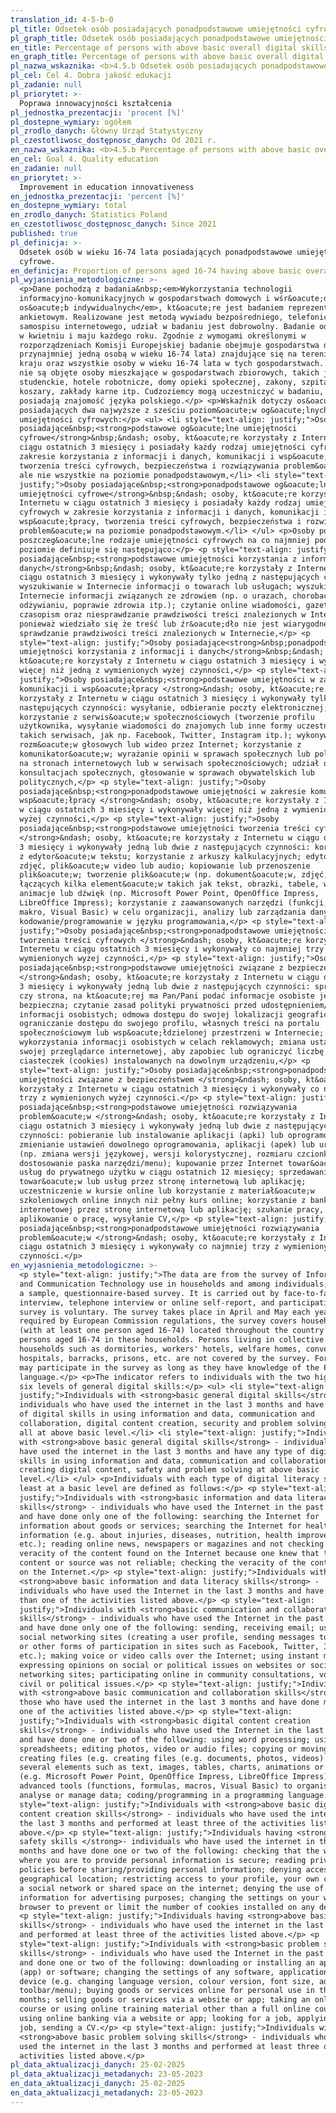 ```yaml
---
translation_id: 4-5-b-0
pl_title: Odsetek osób posiadających ponadpodstawowe umiejętności cyfrowe
pl_graph_title: Odsetek osób posiadających ponadpodstawowe umiejętności cyfrowe
en_title: Percentage of persons with above basic overall digital skills
en_graph_title: Percentage of persons with above basic overall digital skills
pl_nazwa_wskaznika: <b>4.5.b Odsetek osób posiadających ponadpodstawowe umiejętności cyfrowe</b>
pl_cel: Cel 4. Dobra jakość edukacji
pl_zadanie: null
pl_priorytet: >-
  Poprawa innowacyjności kształcenia
pl_jednostka_prezentacji: 'procent [%]'
pl_dostepne_wymiary: ogółem
pl_zrodlo_danych: Główny Urząd Statystyczny
pl_czestotliwosc_dostępnosc_danych: Od 2021 r.
en_nazwa_wskaznika: <b>4.5.b Percentage of persons with above basic overall digital skills</b>
en_cel: Goal 4. Quality education
en_zadanie: null
en_priorytet: >-
  Improvement in education innovativeness
en_jednostka_prezentacji: 'percent [%]'
en_dostepne_wymiary: total
en_zrodlo_danych: Statistics Poland
en_czestotliwosc_dostępnosc_danych: Since 2021
published: true
pl_definicja: >-
  Odsetek osób w wieku 16-74 lata posiadających ponadpodstawowe umiejętności
  cyfrowe.
en_definicja: Proportion of persons aged 16-74 having above basic overall digital skills.
pl_wyjasnienia_metodologiczne: >-
  <p>Dane pochodzą z badania&nbsp;<em>Wykorzystania technologii
  informacyjno-komunikacyjnych w gospodarstwach domowych i wśr&oacute;d
  os&oacute;b indywidualnych</em>, kt&oacute;re jest badaniem reprezentacyjnym,
  ankietowym. Realizowane jest metodą wywiadu bezpośredniego, telefonicznego lub
  samospisu internetowego, udział w badaniu jest dobrowolny. Badanie odbywa się
  w kwietniu i maju każdego roku. Zgodnie z wymogami określonymi w
  rozporządzeniach Komisji Europejskiej badanie obejmuje gospodarstwa domowe (z
  przynajmniej jedną osobą w wieku 16-74 lata) znajdujące się na terenie całego
  kraju oraz wszystkie osoby w wieku 16-74 lata w tych gospodarstwach. Badaniem
  nie są objęte osoby mieszkające w gospodarstwach zbiorowych, takich jak: domy
  studenckie, hotele robotnicze, domy opieki społecznej, zakony, szpitale,
  koszary, zakłady karne itp. Cudzoziemcy mogą uczestniczyć w badaniu, o ile
  posiadają znajomość języka polskiego.</p> <p>Wskaźnik dotyczy os&oacute;b
  posiadających dwa najwyższe z sześciu poziom&oacute;w og&oacute;lnych
  umiejętności cyfrowych:</p> <ul> <li style="text-align: justify;">Osoby
  posiadające&nbsp;<strong>podstawowe og&oacute;lne umiejętności
  cyfrowe</strong>&nbsp;&ndash; osoby, kt&oacute;re korzystały z Internetu w
  ciągu ostatnich 3 miesięcy i posiadały każdy rodzaj umiejętności cyfrowych w
  zakresie korzystania z informacji i danych, komunikacji i wsp&oacute;łpracy,
  tworzenia treści cyfrowych, bezpieczeństwa i rozwiązywania problem&oacute;w,
  ale nie wszystkie na poziomie ponadpodstawowym,</li> <li style="text-align:
  justify;">Osoby posiadające&nbsp;<strong>ponadpodstawowe og&oacute;lne
  umiejętności cyfrowe</strong>&nbsp;&ndash; osoby, kt&oacute;re korzystały z
  Internetu w ciągu ostatnich 3 miesięcy i posiadały każdy rodzaj umiejętności
  cyfrowych w zakresie korzystania z informacji i danych, komunikacji i
  wsp&oacute;łpracy, tworzenia treści cyfrowych, bezpieczeństwa i rozwiązywania
  problem&oacute;w na poziomie ponadpodstawowym.</li> </ul> <p>Osoby posiadające
  poszczeg&oacute;lne rodzaje umiejętności cyfrowych na co najmniej podstawowym
  poziomie definiuje się następująco:</p> <p style="text-align: justify;">Osoby
  posiadające&nbsp;<strong>podstawowe umiejętności korzystania z informacji i
  danych</strong>&nbsp;&ndash; osoby, kt&oacute;re korzystały z Internetu w
  ciągu ostatnich 3 miesięcy i wykonywały tylko jedną z następujących czynności:
  wyszukiwanie w Internecie informacji o towarach lub usługach; wyszukiwanie w
  Internecie informacji związanych ze zdrowiem (np. o urazach, chorobach,
  odżywianiu, poprawie zdrowia itp.); czytanie online wiadomości, gazet lub
  czasopism oraz niesprawdzanie prawdziwości treści znalezionych w Internecie
  ponieważ wiedziało się że treść lub źr&oacute;dło nie jest wiarygodne;
  sprawdzanie prawdziwości treści znalezionych w Internecie,</p> <p
  style="text-align: justify;">Osoby posiadające<strong>&nbsp;ponadpodstawowe
  umiejętności korzystania z informacji i danych</strong>&nbsp;&ndash; osoby,
  kt&oacute;re korzystały z Internetu w ciągu ostatnich 3 miesięcy i wykonywały
  więcej niż jedną z wymienionych wyżej czynności,</p> <p style="text-align:
  justify;">Osoby posiadające&nbsp;<strong>podstawowe umiejętności w zakresie
  komunikacji i wsp&oacute;łpracy </strong>&ndash; osoby, kt&oacute;re
  korzystały z Internetu w ciągu ostatnich 3 miesięcy i wykonywały tylko jedną z
  następujących czynności: wysyłanie, odbieranie poczty elektronicznej;
  korzystanie z serwis&oacute;w społecznościowych (tworzenie profilu
  użytkownika, wysyłanie wiadomości do znajomych lub inne formy uczestnictwa w
  takich serwisach, jak np. Facebook, Twitter, Instagram itp.); wykonywanie
  rozm&oacute;w głosowych lub wideo przez Internet; korzystanie z
  komunikator&oacute;w; wyrażanie opinii w sprawach społecznych lub politycznych
  na stronach internetowych lub w serwisach społecznościowych; udział online w
  konsultacjach społecznych, głosowanie w sprawach obywatelskich lub
  politycznych,</p> <p style="text-align: justify;">Osoby
  posiadające&nbsp;<strong>ponadpodstawowe umiejętności w zakresie komunikacji i
  wsp&oacute;łpracy </strong>&ndash; osoby, kt&oacute;re korzystały z Internetu
  w ciągu ostatnich 3 miesięcy i wykonywały więcej niż jedną z wymienionych
  wyżej czynności,</p> <p style="text-align: justify;">Osoby
  posiadające&nbsp;<strong>podstawowe umiejętności tworzenia treści cyfrowych
  </strong>&ndash; osoby, kt&oacute;re korzystały z Internetu w ciągu ostatnich
  3 miesięcy i wykonywały jedną lub dwie z następujących czynności: korzystanie
  z edytor&oacute;w tekstu; korzystanie z arkuszy kalkulacyjnych; edytowanie
  zdjęć, plik&oacute;w video lub audio; kopiowanie lub przenoszenie
  plik&oacute;w; tworzenie plik&oacute;w (np. dokument&oacute;w, zdjęć, wideo)
  łączących kilka element&oacute;w takich jak tekst, obrazki, tabele, wykresy,
  animacje lub dźwięk (np. Microsoft Power Point, OpenOffice Impress,
  LibreOffice Impress); korzystanie z zaawansowanych narzędzi (funkcji, formuł,
  makro, Visual Basic) w celu organizacji, analizy lub zarządzania danymi;
  kodowanie/programowanie w języku programowania,</p> <p style="text-align:
  justify;">Osoby posiadające&nbsp;<strong>ponadpodstawowe umiejętności
  tworzenia treści cyfrowych </strong>&ndash; osoby, kt&oacute;re korzystały z
  Internetu w ciągu ostatnich 3 miesięcy i wykonywały co najmniej trzy z
  wymienionych wyżej czynności,</p> <p style="text-align: justify;">Osoby
  posiadające&nbsp;<strong>podstawowe umiejętności związane z bezpieczeństwem
  </strong>&ndash; osoby, kt&oacute;re korzystały z Internetu w ciągu ostatnich
  3 miesięcy i wykonywały jedną lub dwie z następujących czynności: sprawdzanie
  czy strona, na kt&oacute;rej ma Pan/Pani podać informacje osobiste jest
  bezpieczna; czytanie zasad polityki prywatności przed udostępnieniem/podaniem
  informacji osobistych; odmowa dostępu do swojej lokalizacji geograficznej;
  ograniczanie dostępu do swojego profilu, własnych treści na portalu
  społecznościowym lub wsp&oacute;łdzielonej przestrzeni w Internecie; odmowa
  wykorzystania informacji osobistych w celach reklamowych; zmiana ustawień w
  swojej przeglądarce internetowej, aby zapobiec lub ograniczyć liczbę
  ciasteczek (cookies) instalowanych na dowolnym urządzeniu,</p> <p
  style="text-align: justify;">Osoby posiadające&nbsp;<strong>ponadpodstawowe
  umiejętności związane z bezpieczeństwem </strong>&ndash; osoby, kt&oacute;re
  korzystały z Internetu w ciągu ostatnich 3 miesięcy i wykonywały co najmniej
  trzy z wymienionych wyżej czynności.</p> <p style="text-align: justify;">Osoby
  posiadające&nbsp;<strong>podstawowe umiejętności rozwiązywania
  problem&oacute;w </strong>&ndash; osoby, kt&oacute;re korzystały z Internetu w
  ciągu ostatnich 3 miesięcy i wykonywały jedną lub dwie z następujących
  czynności: pobieranie lub instalowanie aplikacji (apki) lub oprogramowania;
  zmienianie ustawień dowolnego oprogramowania, aplikacji (apek) lub urządzeń
  (np. zmiana wersji językowej, wersji kolorystycznej, rozmiaru czcionki,
  dostosowanie paska narzędzi/menu); kupowanie przez Internet towar&oacute;w lub
  usług do prywatnego użytku w ciągu ostatnich 12 miesięcy; sprzedawanie
  towar&oacute;w lub usług przez stronę internetową lub aplikację;
  uczestniczenie w kursie online lub korzystanie z materiał&oacute;w
  szkoleniowych online innych niż pełny kurs online; korzystanie z bankowości
  internetowej przez stronę internetową lub aplikację; szukanie pracy,
  aplikowanie o pracę, wysyłanie CV,</p> <p style="text-align: justify;">Osoby
  posiadające&nbsp;<strong>ponadpodstawowe umiejętności rozwiązywania
  problem&oacute;w </strong>&ndash; osoby, kt&oacute;re korzystały z Internetu w
  ciągu ostatnich 3 miesięcy i wykonywały co najmniej trzy z wymienionych wyżej
  czynności.</p>
en_wyjasnienia_metodologiczne: >-
  <p style="text-align: justify;">The data are from the survey of Information
  and Communication Technology use in households and among individuals, which is
  a sample, questionnaire-based survey. It is carried out by face-to-face
  interview, telephone interview or online self-report, and participation in the
  survey is voluntary. The survey takes place in April and May each year. As
  required by European Commission regulations, the survey covers households
  (with at least one person aged 16-74) located throughout the country and all
  persons aged 16-74 in these households. Persons living in collective
  households such as dormitories, workers' hotels, welfare homes, convents,
  hospitals, barracks, prisons, etc. are not covered by the survey. Foreigners
  may participate in the survey as long as they have knowledge of the Polish
  language.</p> <p>The indicator refers to individuals with the two highest of
  six levels of general digital skills:</p> <ul> <li style="text-align:
  justify;">Individuals with <strong>basic general digital skills</strong> -
  individuals who have used the internet in the last 3 months and have any type
  of digital skills in using information and data, communication and
  collaboration, digital content creation, security and problem solving, but not
  all at above basic level.</li> <li style="text-align: justify;">Individuals
  with <strong>above basic general digital skills</strong> - individuals who
  have used the internet in the last 3 months and have any type of digital
  skills in using information and data, communication and collaboration,
  creating digital content, safety and problem solving at above basic
  level.</li> </ul> <p>Individuals with each type of digital literacy skills at
  least at a basic level are defined as follows:</p> <p style="text-align:
  justify;">Individuals with <strong>basic information and data literacy
  skills</strong> - individuals who have used the Internet in the past 3 months
  and have done only one of the following: searching the Internet for
  information about goods or services; searching the Internet for health-related
  information (e.g. about injuries, diseases, nutrition, health improvement,
  etc.); reading online news, newspapers or magazines and not checking the
  veracity of the content found on the Internet because one knew that the
  content or source was not reliable; checking the veracity of the content found
  on the Internet.</p> <p style="text-align: justify;">Individuals with
  <strong>above basic information and data literacy skills</strong> -
  individuals who have used the Internet in the last 3 months and have done more
  than one of the activities listed above.</p> <p style="text-align:
  justify;">Individuals with <strong>basic communication and collaboration
  skills</strong> - individuals who have used the Internet in the past 3 months
  and have done only one of the following: sending, receiving email; using
  social networking sites (creating a user profile, sending messages to friends
  or other forms of participation in sites such as Facebook, Twitter, Instagram,
  etc.); making voice or video calls over the Internet; using instant messaging;
  expressing opinions on social or political issues on websites or social
  networking sites; participating online in community consultations, voting on
  civil or political issues.</p> <p style="text-align: justify;">Individuals
  with <strong>above basic communication and collaboration skills</strong> -
  those who have used the internet in the last 3 months and have done more than
  one of the activities listed above.</p> <p style="text-align:
  justify;">Individuals with <strong>basic digital content creation
  skills</strong> - individuals who have used the Internet in the last 3 months
  and have done one or two of the following: using word processing; using
  spreadsheets; editing photos, video or audio files; copying or moving files;
  creating files (e.g. creating files (e.g. documents, photos, videos) combining
  several elements such as text, images, tables, charts, animations or sound
  (e.g. Microsoft Power Point, OpenOffice Impress, LibreOffice Impress); using
  advanced tools (functions, formulas, macros, Visual Basic) to organise,
  analyse or manage data; coding/programming in a programming language.</p> <p
  style="text-align: justify;">Individuals with <strong>above basic digital
  content creation skills</strong> - individuals who have used the internet in
  the last 3 months and performed at least three of the activities listed
  above.</p> <p style="text-align: justify;">Individuals having <strong>basic
  safety skills </strong>- individuals who have used the internet in the last 3
  months and have done one or two of the following: checking that the website
  where you are to provide personal information is secure; reading privacy
  policies before sharing/providing personal information; denying access to your
  geographical location; restricting access to your profile, your own content on
  a social network or shared space on the internet; denying the use of personal
  information for advertising purposes; changing the settings on your web
  browser to prevent or limit the number of cookies installed on any device.</p>
  <p style="text-align: justify;">Individuals having <strong>above basic safety
  skills</strong> - individuals who have used the internet in the last 3 months
  and performed at least three of the activities listed above.</p> <p
  style="text-align: justify;">Individuals with <strong>basic problem solving
  skills</strong> - individuals who have used the Internet in the past 3 months
  and done one or two of the following: downloading or installing an application
  (app) or software; changing the settings of any software, application (app) or
  device (e.g. changing language version, colour version, font size, adjusting
  toolbar/menu); buying goods or services online for personal use in the last 12
  months; selling goods or services via a website or app; taking an online
  course or using online training material other than a full online course;
  using online banking via a website or app; looking for a job, applying for a
  job, sending a CV.</p> <p style="text-align: justify;">Individuals with
  <strong>above basic problem solving skills</strong> - individuals who have
  used the internet in the last 3 months and performed at least three of the
  activities listed above.</p>
pl_data_aktualizacji_danych: 25-02-2025
pl_data_aktualizacji_metadanych: 23-05-2023
en_data_aktualizacji_danych: 25-02-2025
en_data_aktualizacji_metadanych: 23-05-2023
---
```

